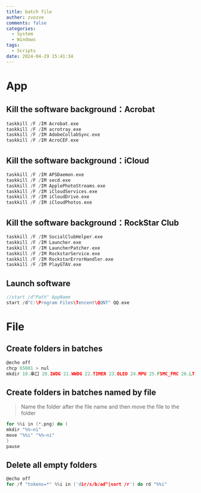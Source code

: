 ```yaml
---
title: batch file
auther: zvozve
comments: false
categories:
  - System
  - Windows
tags:
  - Scripts
date: 2024-04-29 15:41:34
---
```

# App

## Kill the software background：Acrobat

```c
taskkill /F /IM Acrobat.exe
taskkill /F /IM acrotray.exe
taskkill /F /IM AdobeCollabSync.exe
taskkill /F /IM AcroCEF.exe
```

## Kill the software background：iCloud

```c
taskkill /F /IM APSDaemon.exe
taskkill /F /IM secd.exe
taskkill /F /IM ApplePhotoStreams.exe
taskkill /F /IM iCloudServices.exe
taskkill /F /IM iCloudDrive.exe
taskkill /F /IM iCloudPhotos.exe
```

## Kill the software background：RockStar Club

```c
taskkill /F /IM SocialClubHelper.exe
taskkill /F /IM Launcher.exe
taskkill /F /IM LauncherPatcher.exe
taskkill /F /IM RockstarService.exe
taskkill /F /IM RockstarErrorHandler.exe
taskkill /F /IM PlayGTAV.exe
```

## Launch software

```c
//start /d"Path" AppName
start /d"C:\Program Files\Tencent\QQNT" QQ.exe
```

# File

## Create folders in batches

```c
@echo off
chcp 65001 > nul
mkdir 19.串口 20.IWDG 21.WWDG 22.TIMER 23.OLED 24.MPU 25.FSMC_FMC 26.LTDC 27.USMART 28.RTC 29.RNG 30.LOW POWER 31.DMA 32.ADC 33.DAC 34.IIC 35.SPI_QSPI 36.RS485 37.CAN 38.TOUCH 39.REMOTE 40.游戏手柄 41.单总线 42.无线通信 43.FLASH模拟EEPROM 44.摄像头 45.内存管理 46.SD卡 47.FATFS 48.汉字显示 49.图片编解码 50.音频编解码 51.FPU 52.DSP 55.IAP 56.USB
```

## Create folders in batches named by file

> Name the folder after the file name and then move the file to the folder

```c
for %%i in (*.png) do (
mkdir "%%~ni"
move "%%i" "%%~ni"
)
pause
```

## Delete all empty folders

```c
@echo off
for /f "tokens=*" %%i in ('dir/s/b/ad^|sort /r') do rd "%%i"
```
